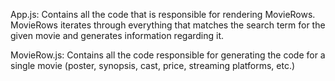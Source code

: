 App.js:
  Contains all the code that is responsible for rendering MovieRows. MovieRows iterates through everything that matches the search term for 
  the given movie and generates information regarding it.
  
MovieRow.js:
  Contains all the code responsible for generating the code for a single movie (poster, synopsis, cast, price, streaming platforms, etc.)
